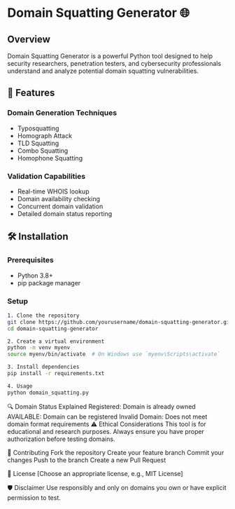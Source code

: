 # Domain Squatting Generator 🌐

## Overview
Domain Squatting Generator is a powerful Python tool designed to help security researchers, penetration testers, and cybersecurity professionals understand and analyze potential domain squatting vulnerabilities.

## 🚀 Features

### Domain Generation Techniques
- Typosquatting
- Homograph Attack
- TLD Squatting
- Combo Squatting
- Homophone Squatting

### Validation Capabilities
- Real-time WHOIS lookup
- Domain availability checking
- Concurrent domain validation
- Detailed domain status reporting

## 🛠 Installation

### Prerequisites
- Python 3.8+
- pip package manager

### Setup
```bash
1. Clone the repository
git clone https://github.com/yourusername/domain-squatting-generator.git
cd domain-squatting-generator

2. Create a virtual environment
python -m venv myenv
source myenv/bin/activate  # On Windows use `myenv\Scripts\activate`

3. Install dependencies
pip install -r requirements.txt

4. Usage
python domain_squatting.py
```
🔍 Domain Status Explained
Registered: Domain is already owned
AVAILABLE: Domain can be registered
Invalid Domain: Does not meet domain format requirements
⚠️ Ethical Considerations
This tool is for educational and research purposes. Always ensure you have proper authorization before testing domains.

🤝 Contributing
Fork the repository
Create your feature branch
Commit your changes
Push to the branch
Create a new Pull Request

📄 License
[Choose an appropriate license, e.g., MIT License]

🛡️ Disclaimer
Use responsibly and only on domains you own or have explicit permission to test.
